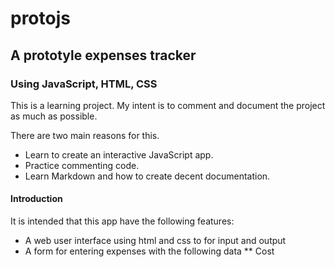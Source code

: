 # protojs

## A prototyle expenses tracker

### Using JavaScript, HTML, CSS

This is a learning project. My intent is to comment and document the project as much as possible.

There are two main reasons for this.

* Learn to create an interactive JavaScript app.
* Practice commenting code.
* Learn Markdown and how to create decent documentation.

#### Introduction

It is intended that this app have the following features:

* A web user interface using html and css to for input and output
* A form for entering expenses with the following data
** Cost


